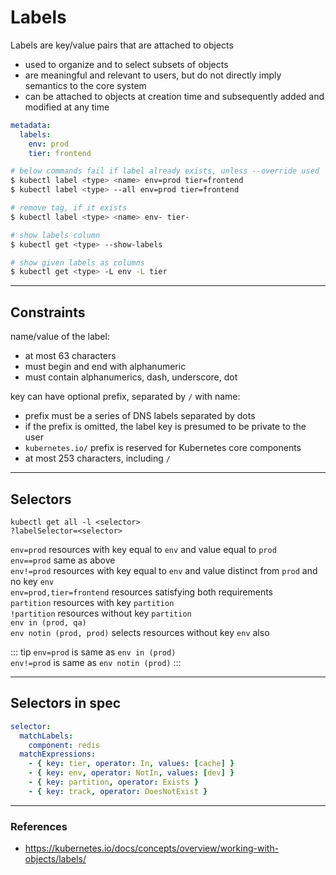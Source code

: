 # Labels

Labels are key/value pairs that are attached to objects
* used to organize and to select subsets of objects
* are meaningful and relevant to users, but do not directly imply semantics to the core system
* can be attached to objects at creation time and subsequently added and modified at any time

```yaml
metadata:
  labels:
    env: prod
    tier: frontend
```

```bash
# below commands fail if label already exists, unless --override used
$ kubectl label <type> <name> env=prod tier=frontend
$ kubectl label <type> --all env=prod tier=frontend

# remove tag, if it exists
$ kubectl label <type> <name> env- tier-

# show labels column
$ kubectl get <type> --show-labels

# show given labels as columns
$ kubectl get <type> -L env -L tier
```

---

## Constraints

name/value of the label:
* at most 63 characters
* must begin and end with alphanumeric
* must contain alphanumerics, dash, underscore, dot

key can have optional prefix, separated by `/` with name:
* prefix must be a series of DNS labels separated by dots
* if the prefix is omitted, the label key is presumed to be private to the user
* `kubernetes.io/` prefix is reserved for Kubernetes core components
* at most 253 characters, including `/`

---

## Selectors

`kubectl get all -l <selector>`  
`?labelSelector=<selector>`

`env=prod` resources with key equal to `env` and value equal to `prod`  
`env==prod` same as above  
`env!=prod` resources with key equal to `env` and value distinct from `prod` and no key `env`  
`env=prod,tier=frontend` resources satisfying both requirements  
`partition` resources with key `partition`  
`!partition` resources without key `partition`  
`env in (prod, qa)`  
`env notin (prod, prod)` selects resources without key `env` also

::: tip
`env=prod` is same as `env in (prod)`  
`env!=prod` is same as `env notin (prod)`
:::

---

## Selectors in spec

```yaml
selector:
  matchLabels:
    component: redis
  matchExpressions:
    - { key: tier, operator: In, values: [cache] }
    - { key: env, operator: NotIn, values: [dev] }
    - { key: partition, operator: Exists }
    - { key: track, operator: DoesNotExist }
```

---

### References

* <https://kubernetes.io/docs/concepts/overview/working-with-objects/labels/>
